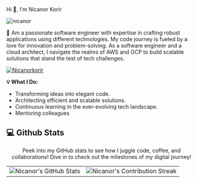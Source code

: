 Hi 👋, I'm Nicanor Korir

<p align="left"> <img src="https://komarev.com/ghpvc/?username=nicanor008&label=Profile%20views&color=0e75b6&style=flat" alt="nicanor" /> </p>

🚀 Am a passionate software engineer with expertise in crafting robust applications using different technologies. My code journey is fueled by a love for innovation and problem-solving. As a software engineer and a cloud architect, I navigate the realms of AWS and GCP to build scalable solutions that stand the test of tech challenges.

<p align="left"> <a href="https://github.com/ryo-ma/github-profile-trophy"><img src="https://github-profile-trophy.vercel.app/?username=Nicanor008" alt="Nicanorkorir" /></a> </p>

**💡 What I Do:**
- Transforming ideas into elegant code.
- Architecting efficient and scalable solutions.
- Continuous learning in the ever-evolving tech landscape.
- Mentoring colleagues

<!-- 
<p><img align="left" src="https://github-readme-stats.vercel.app/api/top-langs?username=nicanor008&show_icons=true&locale=en&layout=compact" alt="nicanor008" /></p>

<p>&nbsp;<img align="center" src="https://github-readme-stats.vercel.app/api?username=nicanor008&show_icons=true&locale=en" alt="nicanor008" /></p>
-->

<div align="center">
<h2 align="left" class="section-heading"> 💻 Github Stats</h2>
<p>Peek into my GitHub stats to see how I juggle code, coffee, and collaborations! Dive in to check out the milestones of my digital journey!</p>
 <table align="center" width="100%" height="100%" >
    <tr>
       <td><img style="border: none;" src="https://github-profile-summary-cards.vercel.app/api/cards/profile-details?username=nicanor008&theme=github_dark" alt="Nicanor's GitHub Stats"/></td>   
       <td><img style="border: none;" src="https://github-readme-streak-stats.herokuapp.com/?user=nicanor008&theme=merko" alt="Nicanor's Contribution Streak"/></td>
    </tr>
 </table>

 <table align="center" width="100%" height="100%" >
    <tr>
        <td><img style="border: none;" src="https://github-profile-summary-cards.vercel.app/api/cards/stats?username=nicanor008&theme=github_dark" alt="Nicanor's GitHub Stats"/></td>
        <td><img style="border: none;" src="https://github-profile-summary-cards.vercel.app/api/cards/productive-time?username=nicanor008&theme=github_dark&utcOffset=10" alt="Nicanor's GitHub Stats"/>
        <td><img style="border: none;" src="https://github-profile-summary-cards.vercel.app/api/cards/repos-per-language?username=nicanor008&theme=github_dark" alt="Nicanor's GitHub Stats"/></td>
        <td><img style="border: none;" src="https://github-profile-summary-cards.vercel.app/api/cards/most-commit-language?username=nicanor008&theme=github_dark" alt="Nicanor's GitHub Stats"/></td>
    </tr>
 </table>
</div>

<h3>Tools and Technologies</h3>
<p>Some of the tools and technologies that I've used over time</p>
<div align="center">
    <img src="https://img.shields.io/badge/JavaScript-F7DF1E?logo=javascript&logoColor=000&style=for-the-badge" alt="JavaScript"/>
    <img src="https://img.shields.io/badge/TypeScript-3178C6?logo=typescript&logoColor=fff&style=for-the-badge" alt="TypeScript"/>
    <img src="https://img.shields.io/badge/Node.js-393?logo=nodedotjs&logoColor=fff&style=for-the-badge" alt="NodeJs"/>
    <img src="https://img.shields.io/badge/Python-3776AB?logo=python&logoColor=fff&style=for-the-badge" alt="Python" />
    <img src="https://img.shields.io/badge/React-20232A?style=for-the-badge&logo=react&logoColor=61DAFB" alt="React"/>
    <img src="https://img.shields.io/badge/Redux-764ABC?logo=redux&logoColor=fff&style=for-the-badge" alt="Redux"/>
    <img src="https://img.shields.io/badge/Redux--Saga-999?logo=reduxsaga&logoColor=fff&style=for-the-badge" alt="Redux-saga"/>
    <img src="https://img.shields.io/badge/React%20Query-FF4154?logo=reactquery&logoColor=fff&style=for-the-badge" alt="React-query"/>
    <img src="https://img.shields.io/badge/HTML5-E34F26?logo=html5&logoColor=fff&style=for-the-badge" alt="HTML5"/>
    <img src="https://img.shields.io/badge/HTML5-E34F26?logo=html5&logoColor=fff&style=for-the-badge" alt="CSS3"/>
    <img src="https://img.shields.io/badge/Cypress-69D3A7?logo=cypress&logoColor=fff&style=for-the-badge" alt="CSS3"/>
    <img src="https://img.shields.io/badge/Jest-C21325?logo=jest&logoColor=fff&style=for-the-badge" alt="Jest"/>
    <img src="https://img.shields.io/badge/Mocha-8D6748?logo=mocha&logoColor=fff&style=for-the-badge" alt="Mocha"/>
    <img src="https://img.shields.io/badge/Chai-A30701?logo=chai&logoColor=fff&style=for-the-badge" alt="Chai"/>
    <img src="https://img.shields.io/badge/Testing%20Library-E33332?logo=testinglibrary&logoColor=fff&style=for-the-badge" alt="Testing library"/>
    <img src="https://img.shields.io/badge/GraphQL-E10098?logo=graphql&logoColor=fff&style=for-the-badge" alt="GraphQL"/>
    <img src="https://img.shields.io/badge/Chakra%20UI-319795?logo=chakraui&logoColor=fff&style=for-the-badge" alt="Chakra-ui"/>
    <img src="https://img.shields.io/badge/Material%20Design-757575?logo=materialdesign&logoColor=fff&style=for-the-badge" alt="Material Design"/>
    <img src="https://img.shields.io/badge/Ant%20Design-0170FE?logo=antdesign&logoColor=fff&style=for-the-badge" alt="Ant Design"/>
    <img src="https://img.shields.io/badge/Semantic%20UI-00B5AD?logo=semanticui&logoColor=fff&style=for-the-badge" alt="Semantic UI"/>
    <img src="https://img.shields.io/badge/Tailwind%20CSS-06B6D4?logo=tailwindcss&logoColor=fff&style=for-the-badge" alt="Tailwind CSS"/>
    <img src="https://img.shields.io/badge/styled--components-DB7093?logo=styledcomponents&logoColor=fff&style=for-the-badge" alt="Styled Components"/>
    <img src="https://img.shields.io/badge/Amazon%20AWS-232F3E?logo=amazonaws&logoColor=fff&style=for-the-badge" alt="AWS"/>
    <img src="https://img.shields.io/badge/Google%20Cloud-4285F4?logo=googlecloud&logoColor=fff&style=for-the-badge" alt="Google Cloud"/>
    <img src="https://img.shields.io/badge/Netlify-00C7B7?logo=netlify&logoColor=fff&style=for-the-badge" alt="Netlify"/>
    <img src="https://img.shields.io/badge/Docker-2496ED?logo=docker&logoColor=fff&style=for-the-badge" alt="Docker"/>
    <img src="https://img.shields.io/badge/Kubernetes-326CE5?logo=kubernetes&logoColor=fff&style=for-the-badge" alt="Kubernetes"/>
    <img src="https://img.shields.io/badge/SonarCloud-F3702A?logo=sonarcloud&logoColor=fff&style=for-the-badge" alt="Sonarcloud"/>
    <img src="https://img.shields.io/badge/Git-F05032?logo=git&logoColor=fff&style=for-the-badge" alt="GIT"/>
    <img src="https://img.shields.io/badge/Strapi-4945FF?logo=strapi&logoColor=fff&style=for-the-badge" alt="Strapi"/>
    <img src="https://img.shields.io/badge/Figma-F24E1E?logo=figma&logoColor=fff&style=for-the-badge" alt="Figma"/>
    <img src="https://img.shields.io/badge/Adobe-F00?logo=adobe&logoColor=fff&style=for-the-badge" alt="Adobe"/>
    <img src="https://img.shields.io/badge/Turborepo-EF4444?logo=turborepo&logoColor=fff&style=for-the-badge" alt="Turborepo"/>
    <img src="https://img.shields.io/badge/Nx-143055?logo=nx&logoColor=fff&style=for-the-badge" alt="Nx"/>
    <img src="https://img.shields.io/badge/Webpack-8DD6F9?logo=webpack&logoColor=000&style=for-the-badge" alt="Webpack"/>
    <img src="https://img.shields.io/badge/Babel-F9DC3E?logo=babel&logoColor=000&style=for-the-badge" alt="Babel"/>
</div>

**🌐 Let's Connect:**
- [LinkedIn](https://linkedin.com/in/nicanor-korir/) |
- [X.com](https://x.com/nic__anor)

Feel free to explore my repositories and let's collaborate on building the future of tech and humanity! 💻✨
